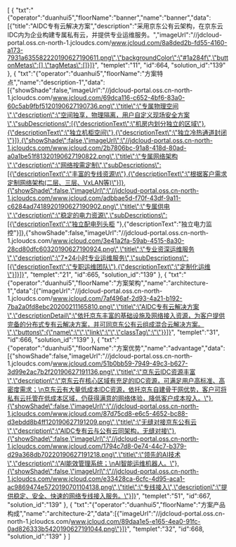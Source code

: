 [
	{
		"txt":"{\"operator\":\"duanhui5\",\"floorName\":\"banner\",\"name\":\"banner\",\"data\":[{\"title\":\"AIDC专有云解决方案\",\"description\":\"采用京东公有云架构，在京东云IDC内为企业构建专属私有云，并提供专业运维服务。\",\"imageUrl\":\"//jdcloud-portal.oss.cn-north-1.jcloudcs.com/www.jcloud.com/8a8ded2b-fd55-4160-a173-7931a635582220190627190611.png\",\"backgroundColor\":\"#1a284f\",\"buttonMetas\":[],\"tagMetas\":[]}]}",
		"templet":"11",
		"id":664,
		"solution_id":"139"
	},
	{
		"txt":"{\"operator\":\"duanhui5\",\"floorName\":\"方案特点\",\"name\":\"description-1\",\"data\":[{\"showShade\":false,\"imageUrl\":\"//jdcloud-portal.oss.cn-north-1.jcloudcs.com/www.jcloud.com/69dca116-c652-4bf6-83a0-60c5ab9fbf5120190627190736.png\",\"title\":\"专属物理空间\",\"description\":\"空间独享，物理隔离，用户自定义现场安全方案\",\"subDescriptions\":[{\"descriptionText\":\"机房内划分独立的区域\"},{\"descriptionText\":\"独立机柜空间\"},{\"descriptionText\":\"独立冷热通道封闭\"}]},{\"showShade\":false,\"imageUrl\":\"//jdcloud-portal.oss.cn-north-1.jcloudcs.com/www.jcloud.com/2b7806bc-91a8-418d-80ad-a0a1be51f81320190627190822.png\",\"title\":\"专属网络架构\",\"description\":\"网络按需定制\",\"subDescriptions\":[{\"descriptionText\":\"丰富的专线资源\t\"},{\"descriptionText\":\"根据客户需求定制网络架构(二层、三层、VxLAN等)\"}]},{\"showShade\":false,\"imageUrl\":\"//jdcloud-portal.oss.cn-north-1.jcloudcs.com/www.jcloud.com/adbbae5d-f70f-43df-9a11-c6284ad7418920190627190902.png\",\"title\":\"专属供电\",\"description\":\"稳定的电力资源\",\"subDescriptions\":[{\"descriptionText\":\"独立配电列头柜 \"},{\"descriptionText\":\"独立电力监控\"}]},{\"showShade\":false,\"imageUrl\":\"//jdcloud-portal.oss.cn-north-1.jcloudcs.com/www.jcloud.com/3e41a2fa-59ab-4515-8a30-28cd80dfc60320190627190924.png\",\"title\":\"专业资深运维服务\",\"description\":\"7*24小时专业运维服务\",\"subDescriptions\":[{\"descriptionText\":\"专职运维团队\"},{\"descriptionText\":\"定制化运维\"}]}]}",
		"templet":"21",
		"id":665,
		"solution_id":"139"
	},
	{
		"txt":"{\"operator\":\"duanhui5\",\"floorName\":\"方案架构\",\"name\":\"architecture-1\",\"data\":[{\"imageUrl\":\"//jdcloud-portal.oss.cn-north-1.jcloudcs.com/www.jcloud.com/7af496af-2d93-4a21-b192-7ba2a0fd8ebc20200211165810.png\",\"title\":\"AIDC专有云解决方案\",\"descriptionDetail\":\"依托京东丰富的基础设施及网络接入资源，为客户提供完备的分布式专有云解决方案，并可同京东公有云组成混合云解决方案。\",\"buttons\":{\"name\":\"\",\"link\":\"\",\"classTag\":\"\"}}]}",
		"templet":"31",
		"id":666,
		"solution_id":"139"
	},
	{
		"txt":"{\"operator\":\"duanhui5\",\"floorName\":\"方案优势\",\"name\":\"advantage\",\"data\":[{\"showShade\":false,\"imageUrl\":\"//jdcloud-portal.oss.cn-north-1.jcloudcs.com/www.jcloud.com/51b0bb59-7949-49c3-b627-3d99e2ac7b2f20190627191136.png\",\"title\":\"京东云IDC资源丰富\",\"description\":\"京东云在核心区域有充足的IDC资源，可满足用户高标准、高密度需求；\n京东云有大量低成本IDC资源，依托京东自建骨干网优势，客户可将私有云托管在低成本区域，仍获得满意的网络体验，降低客户成本投入。\"},{\"showShade\":false,\"imageUrl\":\"//jdcloud-portal.oss.cn-north-1.jcloudcs.com/www.jcloud.com/87d75cd8-e6c5-4652-bc88-d3ebdd8b4ff120190627191209.png\",\"title\":\"无缝对接京东公有云\",\"description\":\"AIDC专有云与公有云同架构，无缝对接\"},{\"showShade\":false,\"imageUrl\":\"//jdcloud-portal.oss.cn-north-1.jcloudcs.com/www.jcloud.com/1794c7d8-0e74-44c7-b379-d29a368db70220190627191218.png\",\"title\":\"领先的AI技术\",\"description\":\"AI能效管理系统；\nAI智能运维机器人。\"},{\"showShade\":false,\"imageUrl\":\"//jdcloud-portal.oss.cn-north-1.jcloudcs.com/www.jcloud.com/e33428ca-6cfc-4d95-aca1-ac9869474e5720190701104138.png\",\"title\":\"专线接入\",\"description\":\"提供稳定、安全、快速的网络专线接入服务。\"}]}",
		"templet":"51",
		"id":667,
		"solution_id":"139"
	},
	{
		"txt":"{\"operator\":\"duanhui5\",\"floorName\":\"方案产品构成\",\"name\":\"architecture-2\",\"data\":[{\"imageUrl\":\"//jdcloud-portal.oss.cn-north-1.jcloudcs.com/www.jcloud.com/89daa1e5-e165-4ea0-91fc-0ad826333b5420190627191044.png\"}]}",
		"templet":"32",
		"id":668,
		"solution_id":"139"
	}
]